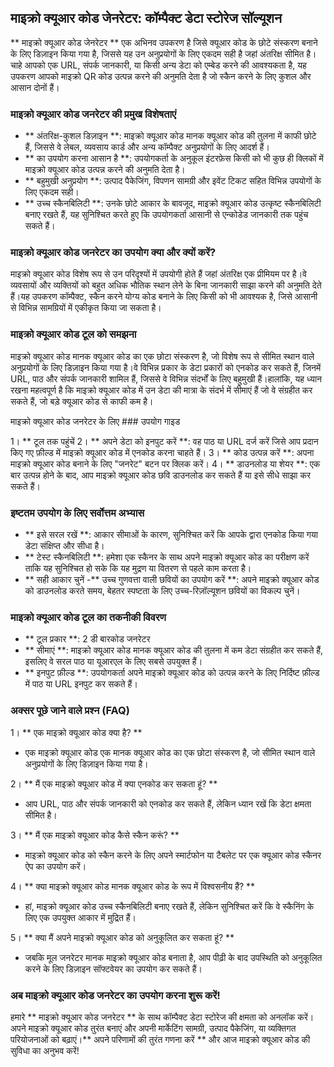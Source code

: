 ## माइक्रो क्यूआर कोड जेनरेटर: कॉम्पैक्ट डेटा स्टोरेज सॉल्यूशन

** माइक्रो क्यूआर कोड जेनरेटर ** एक अभिनव उपकरण है जिसे क्यूआर कोड के छोटे संस्करण बनाने के लिए डिज़ाइन किया गया है, जिससे यह उन अनुप्रयोगों के लिए एकदम सही है जहां अंतरिक्ष सीमित है।चाहे आपको एक URL, संपर्क जानकारी, या किसी अन्य डेटा को एम्बेड करने की आवश्यकता है, यह उपकरण आपको माइक्रो QR कोड उत्पन्न करने की अनुमति देता है जो स्कैन करने के लिए कुशल और आसान दोनों हैं।

### माइक्रो क्यूआर कोड जनरेटर की प्रमुख विशेषताएं

- ** अंतरिक्ष-कुशल डिज़ाइन **: माइक्रो क्यूआर कोड मानक क्यूआर कोड की तुलना में काफी छोटे हैं, जिससे वे लेबल, व्यवसाय कार्ड और अन्य कॉम्पैक्ट अनुप्रयोगों के लिए आदर्श हैं।
- ** का उपयोग करना आसान है **: उपयोगकर्ता के अनुकूल इंटरफ़ेस किसी को भी कुछ ही क्लिकों में माइक्रो क्यूआर कोड उत्पन्न करने की अनुमति देता है।
- ** बहुमुखी अनुप्रयोग **: उत्पाद पैकेजिंग, विपणन सामग्री और इवेंट टिकट सहित विभिन्न उपयोगों के लिए एकदम सही।
- ** उच्च स्कैनबिलिटी **: उनके छोटे आकार के बावजूद, माइक्रो क्यूआर कोड उत्कृष्ट स्कैनबिलिटी बनाए रखते हैं, यह सुनिश्चित करते हुए कि उपयोगकर्ता आसानी से एन्कोडेड जानकारी तक पहुंच सकते हैं।

### माइक्रो क्यूआर कोड जनरेटर का उपयोग क्या और क्यों करें?

माइक्रो क्यूआर कोड विशेष रूप से उन परिदृश्यों में उपयोगी होते हैं जहां अंतरिक्ष एक प्रीमियम पर है।वे व्यवसायों और व्यक्तियों को बहुत अधिक भौतिक स्थान लेने के बिना जानकारी साझा करने की अनुमति देते हैं।यह उपकरण कॉम्पैक्ट, स्कैन करने योग्य कोड बनाने के लिए किसी को भी आवश्यक है, जिसे आसानी से विभिन्न सामग्रियों में एकीकृत किया जा सकता है।

### माइक्रो क्यूआर कोड टूल को समझना

माइक्रो क्यूआर कोड मानक क्यूआर कोड का एक छोटा संस्करण है, जो विशेष रूप से सीमित स्थान वाले अनुप्रयोगों के लिए डिज़ाइन किया गया है।वे विभिन्न प्रकार के डेटा प्रकारों को एनकोड कर सकते हैं, जिनमें URL, पाठ और संपर्क जानकारी शामिल हैं, जिससे वे विभिन्न संदर्भों के लिए बहुमुखी हैं।हालांकि, यह ध्यान रखना महत्वपूर्ण है कि माइक्रो क्यूआर कोड में उन डेटा की मात्रा के संदर्भ में सीमाएं हैं जो वे संग्रहीत कर सकते हैं, जो बड़े क्यूआर कोड से काफी कम है।

माइक्रो क्यूआर कोड जनरेटर के लिए ### उपयोग गाइड

1। ** टूल तक पहुंचें
2। ** अपने डेटा को इनपुट करें **: वह पाठ या URL दर्ज करें जिसे आप प्रदान किए गए फ़ील्ड में माइक्रो क्यूआर कोड में एनकोड करना चाहते हैं।
3। ** कोड उत्पन्न करें **: अपना माइक्रो क्यूआर कोड बनाने के लिए "जनरेट" बटन पर क्लिक करें।
4। ** डाउनलोड या शेयर **: एक बार उत्पन्न होने के बाद, आप माइक्रो क्यूआर कोड छवि डाउनलोड कर सकते हैं या इसे सीधे साझा कर सकते हैं।

### इष्टतम उपयोग के लिए सर्वोत्तम अभ्यास

- ** इसे सरल रखें **: आकार सीमाओं के कारण, सुनिश्चित करें कि आपके द्वारा एनकोड किया गया डेटा संक्षिप्त और सीधा है।
- ** टेस्ट स्कैनबिलिटी **: हमेशा एक स्कैनर के साथ अपने माइक्रो क्यूआर कोड का परीक्षण करें ताकि यह सुनिश्चित हो सके कि यह मुद्रण या वितरण से पहले काम करता है।
- ** सही आकार चुनें
-** उच्च गुणवत्ता वाली छवियों का उपयोग करें **: अपने माइक्रो क्यूआर कोड को डाउनलोड करते समय, बेहतर स्पष्टता के लिए उच्च-रिज़ॉल्यूशन छवियों का विकल्प चुनें।

### माइक्रो क्यूआर कोड टूल का तकनीकी विवरण

- ** टूल प्रकार **: 2 डी बारकोड जनरेटर
- ** सीमाएं **: माइक्रो क्यूआर कोड मानक क्यूआर कोड की तुलना में कम डेटा संग्रहीत कर सकते हैं, इसलिए वे सरल पाठ या यूआरएल के लिए सबसे उपयुक्त हैं।
- ** इनपुट फ़ील्ड **: उपयोगकर्ता अपने माइक्रो क्यूआर कोड को उत्पन्न करने के लिए निर्दिष्ट फ़ील्ड में पाठ या URL इनपुट कर सकते हैं।

### अक्सर पूछे जाने वाले प्रश्न (FAQ)

1। ** एक माइक्रो क्यूआर कोड क्या है? **
- एक माइक्रो क्यूआर कोड एक मानक क्यूआर कोड का एक छोटा संस्करण है, जो सीमित स्थान वाले अनुप्रयोगों के लिए डिज़ाइन किया गया है।

2। ** मैं एक माइक्रो क्यूआर कोड में क्या एनकोड कर सकता हूं? **
- आप URL, पाठ और संपर्क जानकारी को एनकोड कर सकते हैं, लेकिन ध्यान रखें कि डेटा क्षमता सीमित है।

3। ** मैं एक माइक्रो क्यूआर कोड कैसे स्कैन करूं? **
- माइक्रो क्यूआर कोड को स्कैन करने के लिए अपने स्मार्टफोन या टैबलेट पर एक क्यूआर कोड स्कैनर ऐप का उपयोग करें।

4। ** क्या माइक्रो क्यूआर कोड मानक क्यूआर कोड के रूप में विश्वसनीय हैं? **
- हां, माइक्रो क्यूआर कोड उच्च स्कैनबिलिटी बनाए रखते हैं, लेकिन सुनिश्चित करें कि वे स्कैनिंग के लिए एक उपयुक्त आकार में मुद्रित हैं।

5। ** क्या मैं अपने माइक्रो क्यूआर कोड को अनुकूलित कर सकता हूं? **
- जबकि मूल जनरेटर मानक माइक्रो क्यूआर कोड बनाता है, आप पीढ़ी के बाद उपस्थिति को अनुकूलित करने के लिए डिज़ाइन सॉफ्टवेयर का उपयोग कर सकते हैं।

### अब माइक्रो क्यूआर कोड जनरेटर का उपयोग करना शुरू करें!

हमारे ** माइक्रो क्यूआर कोड जनरेटर ** के साथ कॉम्पैक्ट डेटा स्टोरेज की क्षमता को अनलॉक करें।अपने माइक्रो क्यूआर कोड तुरंत बनाएं और अपनी मार्केटिंग सामग्री, उत्पाद पैकेजिंग, या व्यक्तिगत परियोजनाओं को बढ़ाएं।** अपने परिणामों की तुरंत गणना करें ** और आज माइक्रो क्यूआर कोड की सुविधा का अनुभव करें!